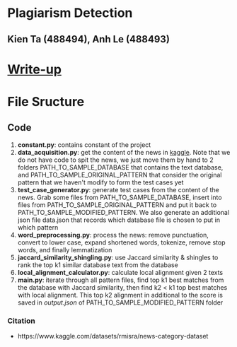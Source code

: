 <h1>Plagiarism Detection</h1>
<h2>Kien Ta (488494), Anh Le (488493)</h2>
<h1><a href="https://docs.google.com/document/d/1p5UACqMd2nTA0Zw2z1BCI-j3GaJ-Gfu74-aEhVmHXFk/edit">Write-up</a></h1>

<h1>File Sructure</h1>
<h2>Code</h2>
<ol>
    <li><strong>constant.py</strong>: contains constant of the project</li>
    <li><strong>data_acquisition.py</strong>: get the content of the news in <a href="https://www.kaggle.com/datasets/rmisra/news-category-dataset">kaggle</a>. Note that we do not have code to spit the news, we just move them by hand to 2 folders PATH_TO_SAMPLE_DATABASE that contains the text database, and PATH_TO_SAMPLE_ORIGINAL_PATTERN that consider the original pattern that we haven't modify to form the test cases yet </li>
    <li><strong>test_case_generator.py</strong>: generate test cases from the content of the news. Grab some files from PATH_TO_SAMPLE_DATABASE, insert into files from PATH_TO_SAMPLE_ORIGINAL_PATTERN and put it back to PATH_TO_SAMPLE_MODIFIED_PATTERN. We also generate an additional json file data.json that records which database file is chosen to put in which pattern</a> </li>
    <li><strong>word_preprocessing.py</strong>: process the news: remove punctuation, convert to lower case, expand shortened words, tokenize, remove stop words, and finally lemmatization </li>
    <li><strong>jaccard_similarity_shingling.py</strong>: use Jaccard similarity & shingles to rank the top k1 similar database text from the database </li>
    <li><strong>local_alignment_calculator.py</strong>: calculate local alignment given 2 texts </li>
    <li><strong>main.py</strong>: iterate through all pattern files, find top k1 best matches from the database with Jaccard similarity, then find k2 &#x3c; k1 top best matches with local alignment. This top k2 alignment in additional to the score is saved in <i>output.json</i> of PATH_TO_SAMPLE_MODIFIED_PATTERN folder<i></i> </li>
</ol>
<h3>Citation</h3>
<ul>
    <li>https://www.kaggle.com/datasets/rmisra/news-category-dataset</li>
</ul>
